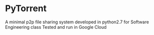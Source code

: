 # PyTorrent
A minimal p2p file sharing system developed in python2.7 for Software Engineering class
Tested and run in Google Cloud

